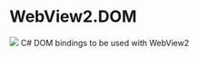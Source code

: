 # WebView2.DOM
<img src="https://img.shields.io/nuget/v/WebView2.DOM"/>
C# DOM bindings to be used with WebView2
